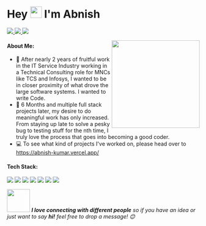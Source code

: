 <h1>Hey <img src="https://raw.githubusercontent.com/MartinHeinz/MartinHeinz/master/wave.gif" width="30px"> I'm Abnish</h1>
<p>
  <a href="https://www.linkedin.com/in/abnish-07/">
    <img src="https://img.shields.io/badge/-Abnish Kumar-blue?style=plastic&logo=Linkedin&logoColor=white&link=https://www.linkedin.com/in/abnish-07/" />
  </a>
  <a href="mailto:akp12556@gmail.com">
    <img src="https://img.shields.io/badge/-akp12556@gmail.com-d14836?style=plastic&logo=Gmail&logoColor=white"/>
  </a>
  <a href="https://twitter.com/abnish07">
    <img src="https://img.shields.io/badge/-abnish07-blue?style=plastic&logo=Twitter&logoColor=white" />
  </a>
  
</p>
<img align='right' src="https://media.giphy.com/media/M9gbBd9nbDrOTu1Mqx/giphy.gif" width="230">

<!--
**ray2294/ray2294** is a ✨ _special_ ✨ repository because its `README.md` (this file) appears on your GitHub profile.
!-->
#### About Me:

- 🔭 After nearly 2 years of fruitful work in the IT Service Industry working in a Technical Consulting role for MNCs like TCS and Infosys, I wanted to be in closer proximity of what drove the large software systems. I wanted to write Code.
- 🌱 6 Months and multiple full stack projects later, my desire to do meaningful work has only increased. From staying up late to solve a pesky bug to testing stuff for the nth time, I truly love the process that goes into becoming a good coder. 
- 💻 To see what kind of projects I've worked on, please head over to https://abnish-kumar.vercel.app/

#### Tech Stack:

<p>
  <img src="https://img.shields.io/badge/react%20-%2320232a.svg?&style=for-the-badge&logo=react&logoColor=%2361DAFB"/>
  <img src="https://img.shields.io/badge/redux%20-%23593d88.svg?&style=for-the-badge&logo=redux&logoColor=white"/>
  <img src="https://img.shields.io/badge/javascript%20-%23323330.svg?&style=for-the-badge&logo=javascript&logoColor=%23F7DF1E"/>

  <img src="https://img.shields.io/badge/html5%20-%23E34F26.svg?&style=for-the-badge&logo=html5&logoColor=white"/>
  <img src="https://img.shields.io/badge/css3%20-%231572B6.svg?&style=for-the-badge&logo=css3&logoColor=white"/>
  <img src="https://img.shields.io/badge/bootstrap%20-%23563D7C.svg?&style=for-the-badge&logo=bootstrap&logoColor=white"/>
  <img src="https://img.shields.io/badge/material%20ui%20-%230081CB.svg?&style=for-the-badge&logo=material-ui&logoColor=white"/>

</p>



<img src="https://media.giphy.com/media/LnQjpWaON8nhr21vNW/giphy.gif" width="60"> <em><b>I love connecting with different people</b> so if you have an idea or just want to say <b>hi!</b> feel free to drop a message! 😊</em>


